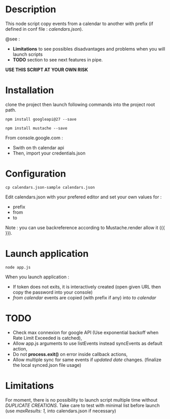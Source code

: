 Description
====

This node script copy events from a calendar to another with prefix (if defined in conf file : *calendars.json*).

@see :
* **Limitations** to see possibles disadvantages and problems when you will launch scripts
* **TODO** section to see next features in pipe.

**USE THIS SCRIPT AT YOUR OWN RISK**

Installation
====

clone the project then launch following commands into the project root path.

`npm install googleapi@27 --save`

`npm install mustache --save`

From console.google.com :

* Swith on th calendar api
* Then, import your credentials.json

Configuration
====

`cp calendars.json-sample calendars.json`

Edit calendars.json with your prefered editor and set your own values for :

* prefix
* from
* to

Note : you can use backreference according to Mustache.render allow it ({{ }}).

Launch application
====

`node app.js`

When you launch application :

* If token does not exits, it is interactively created (open given URL then copy the password into your console)
* *from calendar* events are copied (with prefix if any) into *to calendar*

TODO
====

* Check max connexion for google API (Use exponential backoff when Rate Limit Exceeded is catched),
* Allow app.js arguments to use listEvents instead syncEvents as default action,
* Do not __process.exit()__ on error inside callback actions,
* Allow multiple sync for same events if *updated date* changes. (finalize the local synced.json file usage)

Limitations
====

For moment, there is no possibility to launch script multiple time without *DUPLICATE CREATIONS*.
Take care to test with minimal list before launch (use *maxResults: 1,* into calendars.json if necessary)
